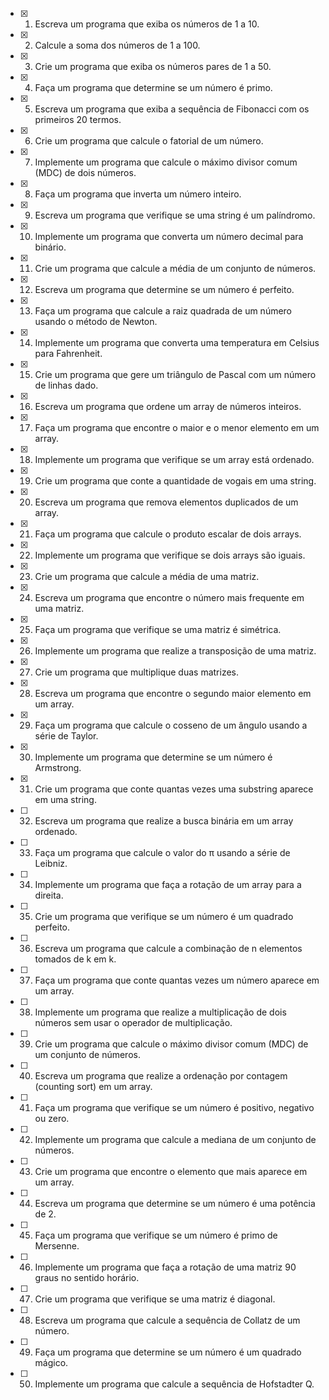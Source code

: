 - [x] 1. Escreva um programa que exiba os números de 1 a 10.

- [x] 2. Calcule a soma dos números de 1 a 100.

- [x] 3. Crie um programa que exiba os números pares de 1 a 50.

- [x] 4. Faça um programa que determine se um número é primo.

- [x] 5. Escreva um programa que exiba a sequência de Fibonacci com os primeiros 20 termos.

- [x] 6. Crie um programa que calcule o fatorial de um número.

- [x] 7. Implemente um programa que calcule o máximo divisor comum (MDC) de dois números.

- [x] 8. Faça um programa que inverta um número inteiro.

- [x] 9. Escreva um programa que verifique se uma string é um palíndromo.

- [x] 10. Implemente um programa que converta um número decimal para binário.

- [x] 11. Crie um programa que calcule a média de um conjunto de números.

- [x] 12. Escreva um programa que determine se um número é perfeito.

- [x] 13. Faça um programa que calcule a raiz quadrada de um número usando o método de Newton.

- [x] 14. Implemente um programa que converta uma temperatura em Celsius para Fahrenheit.

- [x] 15. Crie um programa que gere um triângulo de Pascal com um número de linhas dado.

- [x] 16. Escreva um programa que ordene um array de números inteiros.

- [x] 17. Faça um programa que encontre o maior e o menor elemento em um array.

- [x] 18. Implemente um programa que verifique se um array está ordenado.

- [x] 19. Crie um programa que conte a quantidade de vogais em uma string.

- [x] 20. Escreva um programa que remova elementos duplicados de um array.

- [x] 21. Faça um programa que calcule o produto escalar de dois arrays.

- [x] 22. Implemente um programa que verifique se dois arrays são iguais.

- [x] 23. Crie um programa que calcule a média de uma matriz.

- [x] 24. Escreva um programa que encontre o número mais frequente em uma matriz.

- [x] 25. Faça um programa que verifique se uma matriz é simétrica.

- [x] 26. Implemente um programa que realize a transposição de uma matriz.

- [x] 27. Crie um programa que multiplique duas matrizes.

- [x] 28. Escreva um programa que encontre o segundo maior elemento em um array.

- [x] 29. Faça um programa que calcule o cosseno de um ângulo usando a série de Taylor.

- [x] 30. Implemente um programa que determine se um número é Armstrong.

- [x] 31. Crie um programa que conte quantas vezes uma substring aparece em uma string.

- [ ] 32. Escreva um programa que realize a busca binária em um array ordenado.

- [ ] 33. Faça um programa que calcule o valor do π usando a série de Leibniz.

- [ ] 34. Implemente um programa que faça a rotação de um array para a direita.

- [ ] 35. Crie um programa que verifique se um número é um quadrado perfeito.

- [ ] 36. Escreva um programa que calcule a combinação de n elementos tomados de k em k.

- [ ] 37. Faça um programa que conte quantas vezes um número aparece em um array.

- [ ] 38. Implemente um programa que realize a multiplicação de dois números sem usar o operador de multiplicação.

- [ ] 39. Crie um programa que calcule o máximo divisor comum (MDC) de um conjunto de números.

- [ ] 40. Escreva um programa que realize a ordenação por contagem (counting sort) em um array.

- [ ] 41. Faça um programa que verifique se um número é positivo, negativo ou zero.

- [ ] 42. Implemente um programa que calcule a mediana de um conjunto de números.

- [ ] 43. Crie um programa que encontre o elemento que mais aparece em um array.

- [ ] 44. Escreva um programa que determine se um número é uma potência de 2.

- [ ] 45. Faça um programa que verifique se um número é primo de Mersenne.

- [ ] 46. Implemente um programa que faça a rotação de uma matriz 90 graus no sentido horário.

- [ ] 47. Crie um programa que verifique se uma matriz é diagonal.

- [ ] 48. Escreva um programa que calcule a sequência de Collatz de um número.

- [ ] 49. Faça um programa que determine se um número é um quadrado mágico.

- [ ] 50. Implemente um programa que calcule a sequência de Hofstadter Q.